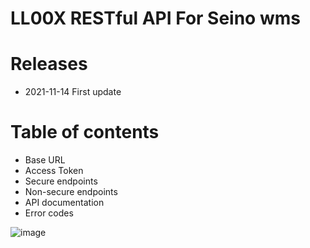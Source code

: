 # LL00X RESTful API For Seino wms
# Releases
* 2021-11-14 First update
# Table of contents
* Base URL
* Access Token
* Secure endpoints
* Non-secure endpoints
* API documentation
* Error codes


![image](https://user-images.githubusercontent.com/41188202/141670800-4878b0e4-8a8a-4a9d-b4ca-faa3525db359.png)

